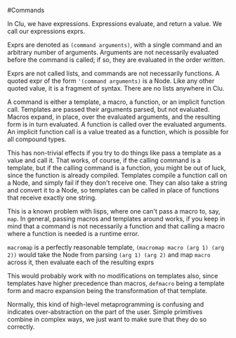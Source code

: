 #Commands

In Clu, we have expressions. Expressions evaluate, and return a value. We call our expressions exprs.

Exprs are denoted as `(command arguments)`, with a single command and an arbitrary number of arguments. Arguments are not necessarily evaluated before the command is called; if so, they are evaluated in the order written. 

Exprs are not called lists, and commands are not necessarily functions. A quoted expr of the form `'(command arguments)` is a Node. Like any other quoted value, it is a fragment of syntax. There are no lists anywhere in Clu. 

A command is either a template, a macro, a function, or an implicit function call. Templates are passed their arguments parsed, but not evaluated. Macros expand, in place, over the evaluated arguments, and the resulting form is in turn evaluated. A function is called over the evaluated arguments. An implicit function call is a value treated as a function, which is possible for all compound types. 

This has non-trivial effects if you try to do things like pass a template as a value and call it. That works, of course, if the calling command is a template, but if the calling command is a function, you might be out of luck, since the function is already compiled. Templates compile a function call on a Node, and simply fail if they don't receive one. They can also take a string and convert it to a Node, so templates can be called in place of functions that receive exactly one string. 

This is a known problem with lisps, where one can't pass a macro to, say, `map`. In general, passing macros and templates around works, if you keep in mind that a command is not necessarily a function and that calling a macro where a function is needed is a runtime error. 

`macromap` is a perfectly reasonable template, `(macromap macro (arg 1) (arg 2))` would take the Node from parsing `(arg 1) (arg 2)` and map `macro` across it, then evaluate each of the resulting exprs

This would probably work with no modifications on templates also, since templates have higher precedence than macros, `defmacro` being a template form and macro expansion being the transformation of that template. 

Normally, this kind of high-level metaprogramming is confusing and indicates over-abstraction on the part of the user. Simple primitives combine in complex ways, we just want to make sure that they do so correctly. 